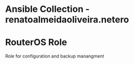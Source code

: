 # Ansible Collection - renatoalmeidaoliveira.netero
# RouterOS Role

  Role for configuration and backup manangment
